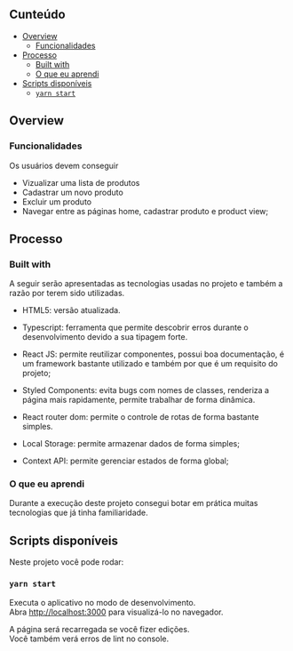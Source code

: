  ## Cunteúdo

- [Overview](#overview)
  - [Funcionalidades](#funcionalidades)
- [Processo](#processo)
  - [Built with](#built-with)
  - [O que eu aprendi](#o-que-eu-aprendi)
- [Scripts disponíveis](#scripts-disponiveis)
  - [`yarn start`](#yarn-start)

## Overview

### Funcionalidades

Os usuários devem conseguir

- Vizualizar uma lista de produtos
- Cadastrar um novo produto
- Excluir um produto
- Navegar entre as páginas home, cadastrar produto e product view;


## Processo
### Built with

A seguir serão apresentadas as tecnologias usadas no projeto e também a razão por terem sido utilizadas.

- HTML5: versão atualizada.

- Typescript: ferramenta que permite descobrir erros durante o desenvolvimento devido a sua tipagem forte.

- React JS: permite reutilizar componentes, possui boa documentação, é um framework bastante utilizado e também por que é um requisito do projeto;

- Styled Components: evita bugs com nomes de classes, renderiza a página mais rapidamente, permite trabalhar de forma dinâmica.

- React router dom: permite o controle de rotas de forma bastante simples.

- Local Storage: permite armazenar dados de forma simples;

- Context API: permite gerenciar estados de forma global;



### O que eu aprendi

Durante a execução deste projeto consegui botar em prática muitas tecnologias que já tinha familiaridade. 


## Scripts disponíveis

Neste projeto você pode rodar:

### `yarn start`

Executa o aplicativo no modo de desenvolvimento.\
Abra [http://localhost:3000](http://localhost:3000) para visualizá-lo no navegador.

A página será recarregada se você fizer edições.\
Você também verá erros de lint no console.

